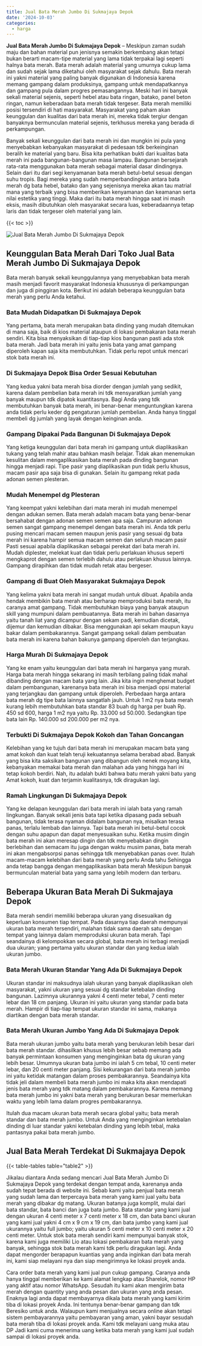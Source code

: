 ```yaml
---
title: Jual Bata Merah Jumbo Di Sukmajaya Depok
date: '2024-10-03'
categories:
  - harga
---
```


**Jual Bata Merah Jumbo Di Sukmajaya Depok** – Meskipun zaman sudah maju dan bahan material pun jenisnya semakin berkembang akan tetapi bukan berarti macam-tipe material yang lama tidak terpakai lagi seperti halnya bata merah. Bata merah adalah material yang umurnya cukup lama dan sudah sejak lama diketahui oleh masyarakat sejak dahulu. Bata merah ini yakni material yang paling banyak digunakan di Indonesia karena memang gampang dalam produksinya, gampang untuk mendapatkannya dan gampang pula dalam progres pemasangannya. Meski hari ini banyak sekali material sejenis, seperti hebel atau bata ringan, batako, panel beton ringan, namun keberadaan bata merah tidak tergeser. Bata merah memiliki posisi tersendiri di hati masyarakat. Masyarakat yang paham akan keunggulan dan kualitas dari bata merah ini, mereka tidak tergiur dengan banyaknya bermunculan material sejenis, terkhusus mereka yang berada di perkampungan.

Banyak sekali keunggulan dari bata merah ini dan mungkin ini pula yang menyebabkan kebanyakan masyarakat di pedesaan tdk berkeinginan beralih ke material yang baru. Bisa kita perhatikan bukti dari kualitas bata merah ini pada bangunan-bangunan masa lampau. Bangunan bersejarah rata-rata menggunakan bata merah sebagai material dasar dindingnya. Selain dari itu dari segi kenyamanan bata merah betul-betul sesuai dengan suhu tropis. Bagi mereka yang sudah memperbandingkan antara bata merah dg bata hebel, batako dan yang sejenisnya mereka akan tau matrial mana yang terbaik yang bisa memberikan kenyamanan dan keamanan serta nilai estetika yang tinggi. Maka dari itu bata merah hingga saat ini masih eksis, masih dibutuhkan oleh masyarakat secara luas, keberadaannya tetap laris dan tidak tergeser oleh material yang lain.

{{< toc >}}

![Jual Bata Merah Jumbo Di Sukmajaya Depok](/images/jual-bata-merah-36.png)

## Keunggulan Bata Merah Dari Toko Jual Bata Merah Jumbo Di Sukmajaya Depok

Bata merah banyak sekali keunggulannya yang menyebabkan bata merah masih menjadi favorit masyarakat Indonesia khususnya di perkampungan dan juga di pinggiran kota. Berikut ini adalah beberapa keunggulan bata merah yang perlu Anda ketahui.

### Bata Mudah Didapatkan Di Sukmajaya Depok

Yang pertama, bata merah merupakan bata dinding yang mudah ditemukan di mana saja, baik di kios material ataupun di lokasi pembakaran bata merah sendiri. Kita bisa menyaksikan di tiap-tiap kios bangunan pasti ada stok bata merah. Jadi bata merah ini yaitu jenis bata yang amat gampang diperoleh kapan saja kita membutuhkan. Tidak perlu repot untuk mencari stok bata merah ini.

### Di Sukmajaya Depok Bisa Order Sesuai Kebutuhan

Yang kedua yakni bata merah bisa diorder dengan jumlah yang sedikit, karena dalam pembelian bata merah ini tdk mensyaratkan jumlah yang banyak maupun tdk dipatok kuantitasnya. Bagi Anda yang tdk membutuhkan banyak bata merah, ini benar-benar menguntungkan karena anda tidak perlu keder dg pengaturan jumlah pembelian. Anda hanya tinggal membeli dg jumlah yang layak dengan keinginan anda.

### Gampang Dipakai Pada Bangunan Di Sukmajaya Depok

Yang ketiga keunggulan dari bata merah ini gampang untuk diaplikasikan tukang yang telah mahir atau bahkan masih belajar. Tidak akan menemukan kesulitan dalam mengaplikasikan bata merah pada dinding bangunan hingga menjadi rapi. Tipe pasir yang diaplikasikan pun tidak perlu khusus, macam pasir apa saja bisa di gunakan. Selain itu gampang rekat pada adonan semen plesteran.

### Mudah Menempel dg Plesteran

Yang keempat yakni kelebihan dari mata merah ini mudah menempel dengan adukan semen. Bata merah adalah macam bata yang benar-benar bersahabat dengan adonan semen semen apa saja. Campuran adonan semen sangat gampang menempel dengan bata merah ini. Anda tdk perlu pusing mencari macam semen maupun jenis pasir yang sesuai dg bata merah ini karena hampir semua macam semen dan seluruh macam pasir Pasti sesuai apabila diaplikasikan sebagai perekat dari bata merah ini. Mudah diplester, melekat kuat dan tidak perlu perlakuan khusus seperti mengkaprot dengan semen terlebih dahulu atau perlakuan khusus lainnya. Gampang dirapihkan dan tidak mudah retak atau bergeser.

### Gampang di Buat Oleh Masyarakat Sukmajaya Depok

Yang kelima yakni bata merah ini sangat mudah untuk dibuat. Apabila anda hendak membikin bata merah atau berharap memproduksi bata merah, itu caranya amat gampang. Tidak membutuhkan biaya yang banyak ataupun skill yang mumpuni dalam pembuatannya. Bata merah ini bahan dasarnya yaitu tanah liat yang dicampur dengan sekam padi, kemudian dicetak, dijemur dan kemudian dibakar. Bisa menggunakan api sekam maupun kayu bakar dalam pembakarannya. Sangat gampang sekali dalam pembuatan bata merah ini karena bahan bakunya gampang diperoleh dan terjangkau.

### Harga Murah Di Sukmajaya Depok

Yang ke enam yaitu keunggulan dari bata merah ini harganya yang murah. Harga bata merah hingga sekarang ini masih terbilang paling tidak mahal dibanding dengan macam bata yang lain. Jika kita ingin menghemat budget dalam pembangunan, karenanya bata merah ini bisa menjadi opsi material yang terjangkau dan gampang untuk diperoleh. Perbedaan harga antara bata merah dg tipe bata lainnya sangatlah jauh. Untuk 1 m2 nya bata merah kurang lebih membutuhkan bata standar 83 buah dg harga per buah Rp. 450 sd 600, harga 1 m2 nya yaitu Rp. 33.000 sd 50.000. Sedangkan tipe bata lain Rp. 140.000 sd 200.000 per m2 nya.

### Terbukti Di Sukmajaya Depok Kokoh dan Tahan Goncangan

Kelebihan yang ke tujuh dari bata merah ini merupakan macam bata yang amat kokoh dan kuat telah teruji kekuatannya selama berabad abad. Banyak yang bisa kita saksikan bangunan yang dibangun oleh nenek moyang kita, kebanyakan memakai bata merah dan malahan ada yang hingga hari ini tetap kokoh berdiri. Nah, itu adalah bukti bahwa batu merah yakni batu yang Amat kokoh, kuat dan terjamin kualitasnya, tdk diragukan lagi.

### Ramah Lingkungan Di Sukmajaya Depok

Yang ke delapan keunggulan dari bata merah ini ialah bata yang ramah lingkungan. Banyak sekali jenis bata tapi ketika dipasang pada sebuah bangunan, tidak terasa nyaman didalam bangunan nya, misalkan terasa panas, terlalu lembab dan lainnya. Tapi bata merah ini betul-betul cocok dengan suhu apapun dan dapat menyesuaikan suhu. Ketika musim dingin bata merah ini akan meresap dingin dan tdk menyebabkan dingin berlebihan dan semacam itu juga dengan waktu musim panas, bata merah ini akan mengabsorpsi panas sehingga tdk menyebabkan panas over. Itulah macam-macam kelebihan dari bata merah yang perlu Anda tahu Sehingga anda tetap bangga dengan mengaplikasikan bata merah Meskipun banyak bermunculan material bata yang sama yang lebih modern dan terbaru.

## Beberapa Ukuran Bata Merah Di Sukmajaya Depok

Bata merah sendiri memiliki beberapa ukuran yang disesuaikan dg keperluan konsumen tiap tempat. Pada dasarnya tiap daerah mempunyai ukuran bata merah tersendiri, malahan tidak sama daerah satu dengan tempat yang lainnya dalam memproduksi ukuran bata merah. Tapi seandainya di kelompokkan secara global, bata merah ini terbagi menjadi dua ukuran; yang pertama yaitu ukuran standar dan yang kedua ialah ukuran jumbo.

### Bata Merah Ukuran Standar Yang Ada Di Sukmajaya Depok

Ukuran standar ini maksudnya ialah ukuran yang banyak diaplikasikan oleh masyarakat, yakni ukuran yang sesuai dg standar ketebalan dinding bangunan. Lazimnya ukurannya yakni 4 centi meter tebal, 7 centi meter lebar dan 18 cm panjang. Ukuran ini yaitu ukuran yang standar pada bata merah. Hampir di tiap-tiap tempat ukuran standar ini sama, makanya diartikan dengan bata merah standar.

### Bata Merah Ukuran Jumbo Yang Ada Di Sukmajaya Depok

Bata merah ukuran jumbo yaitu bata merah yang berukuran lebih besar dari bata merah standar. dihasilkan khusus lebih besar sebab memang ada banyak permintaan konsumen yang menginginkan bata dg ukuran yang lebih besar. Umumnya ukuran bata jumbo ini ialah 5 cm tebal, 10 centi meter lebar, dan 20 centi meter panjang. Sisi kekurangan dari bata merah jumbo ini yaitu ketidak matangan dalam proses pembakarannya. Seandainya kita tidak jeli dalam membeli bata merah jumbo ini maka kita akan mendapati jenis bata merah yang tdk matang dalam pembakarannya. Karena memang bata merah jumbo ini yakni bata merah yang berukuran besar memerlukan waktu yang lebih lama dalam progres pembakarannya.

Itulah dua macam ukuran bata merah secara global yaitu; bata merah standar dan bata merah jumbo. Untuk Anda yang menginginkan ketebalan dinding di luar standar yakni ketebalan dinding yang lebih tebal, maka pantasnya pakai bata merah jumbo.

## Jual Bata Merah Terdekat Di Sukmajaya Depok

{{< table-tables table="table2" >}}

Jikalau diantara Anda sedang mencari Jual Bata Merah Jumbo Di Sukmajaya Depok yang terdekat dengan tempat anda, karenanya anda sudah tepat berada di website ini. Sebab kami yaitu penjual bata merah yang sudah lama dan terpercaya bata merah yang kami jual yaitu bata merah yang dibakar dg matang. Ukuran batanya juga komplit, mulai dari bata standar, bata banci dan juga bata jumbo. Bata standar yang kami jual dengan ukuran 4 centi meter x 7 centi meter x 18 cm, dan bata banci ukuran yang kami jual yakni 4 cm x 9 cm x 19 cm, dan bata jumbo yang kami jual ukurannya yaitu full jumbo; yaitu ukuran 5 centi meter x 10 centi meter x 20 centi meter. Untuk stok bata merah sendiri kami mempunyai banyak stok, karena kami juga memiliki Lio atau lokasi pembakaran bata merah yang banyak, sehingga stok bata merah kami tdk perlu diragukan lagi. Anda dapat mengorder berapapun kuantias yang anda inginkan dari bata merah ini, kami siap melayani nya dan siap mengirimnya ke lokasi proyek anda.

Cara order bata merah yang kami jual pun cukup gampang. Caranya anda hanya tinggal memberikan ke kami alamat lengkap atau Sharelok, nomor HP yang aktif atau nomor WhatsApp. Sesudah itu kami akan mengirim bata merah dengan quantity yang anda pesan dan ukuran yang anda pesan. Enaknya lagi anda dapat membayarnya dikala bata merah yang kami kirim tiba di lokasi proyek Anda. Ini tentunya benar-benar gampang dan tdk Beresiko untuk anda. Walaupun kami menjualnya secara online akan tetapi sistem pembayarannya yaitu pembayaran yang aman, yakni bayar sesudah bata merah tiba di lokasi proyek anda. Kami tdk melayani uang muka atau DP Jadi kami cuma menerima uang ketika bata merah yang kami jual sudah sampai di lokasi proyek anda.
